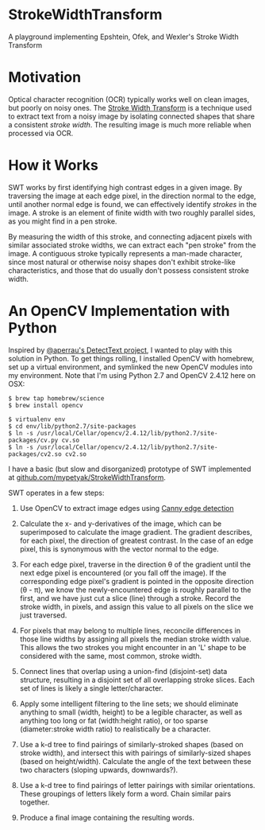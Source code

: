 # StrokeWidthTransform
A playground implementing Epshtein, Ofek, and Wexler's Stroke Width Transform

Motivation
==========
Optical character recognition (OCR) typically works well on clean images, but
poorly on noisy ones. The [Stroke Width
Transform](http://research.microsoft.com/pubs/149305/1509.pdf) is a technique
used to extract text from a noisy image by isolating connected shapes that
share a consistent _stroke width_. The resulting image is much more reliable
when processed via OCR.

How it Works
============
SWT works by first identifying high contrast edges in a given image. By
traversing the image at each edge pixel, in the direction normal to the edge,
until another normal edge is found, we can effectively identify _strokes_ in
the image. A stroke is an element of finite width with two roughly parallel
sides, as you might find in a pen stroke.

By measuring the width of this stroke, and connecting adjacent pixels with
similar associated stroke widths, we can extract each "pen stroke" from the
image.  A contiguous stroke typically represents a man-made character, since
most natural or otherwise noisy shapes don't exhibit stroke-like
characteristics, and those that do usually don't possess consistent stroke width.

An OpenCV Implementation with Python
====================================
Inspired by [@aperrau's DetectText
project](https://github.com/aperrau/detecttext), I wanted to play with this
solution in Python. To get things rolling, I installed OpenCV with homebrew,
set up a virtual environment, and symlinked the new OpenCV modules into my
environment. Note that I'm using Python 2.7 and OpenCV 2.4.12 here on OSX:

    $ brew tap homebrew/science
    $ brew install opencv

    $ virtualenv env
    $ cd env/lib/python2.7/site-packages
    $ ln -s /usr/local/Cellar/opencv/2.4.12/lib/python2.7/site-packages/cv.py cv.so
    $ ln -s /usr/local/Cellar/opencv/2.4.12/lib/python2.7/site-packages/cv2.so cv2.so

I have a basic (but slow and disorganized) prototype of SWT implemented at
[github.com/mypetyak/StrokeWidthTransform](github.com/mypetyak/StrokeWidthTransform).

SWT operates in a few steps:  

1. Use OpenCV to extract image edges using [Canny edge
detection](https://en.wikipedia.org/wiki/Canny_edge_detector)

2. Calculate the x- and y-derivatives of the image, which can be superimposed
to calculate the image gradient. The gradient describes, for each pixel, the
direction of greatest contrast. In the case of an edge pixel, this is
synonymous with the vector normal to the edge.

3. For each edge pixel, traverse in the direction θ of the gradient until the
next edge pixel is encountered (or you fall off the image). If the
corresponding edge pixel's gradient is pointed in the opposite direction
(θ - π), we know the newly-encountered edge is roughly parallel to the
first, and we have just cut a slice (line) through a stroke. Record the stroke width,
in pixels, and assign this value to all pixels on the slice we just traversed.

4. For pixels that may belong to multiple lines, reconcile differences in those
line widths by assigning all pixels the median stroke width value. This allows 
the two strokes you might encounter in an 'L' shape to be considered with the
same, most common, stroke width.

5. Connect lines that overlap using a union-find (disjoint-set) data
structure, resulting in a disjoint set of all overlapping stroke slices. Each
set of lines is likely a single letter/character.

6. Apply some intelligent filtering to the line sets; we should eliminate
anything to small (width, height) to be a legible character, as well as
anything too long or fat (width:height ratio), or too sparse (diameter:stroke
width ratio) to realistically be a character.

7. Use a k-d tree to find pairings of similarly-stroked shapes (based on
stroke width), and intersect this with pairings of similarly-sized shapes
(based on height/width). Calculate the angle of the text between these two
characters (sloping upwards, downwards?).

8. Use a k-d tree to find pairings of letter pairings with similar
orientations. These groupings of letters likely form a word. Chain similar
pairs together.

9. Produce a final image containing the resulting words.

